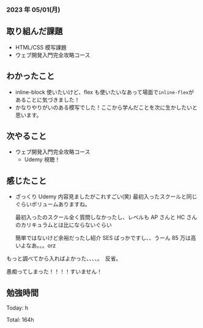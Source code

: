 ### 2023 年 05/01(月)

## 取り組んだ課題

- HTML/CSS 模写課題
- ウェブ開発入門完全攻略コース

## わかったこと

- inline-block 使いたいけど、flex も使いたいなあって場面で`inline-flex`があることに気づきました！
- かなりやりがいのある模写でした！ここから学んだことを次に生かしたいと思います。

## 次やること

- ウェブ開発入門完全攻略コース
  - Udemy 視聴！

## 感じたこと

- ざっくり Udemy 内容見ましたがこれすごい(笑)
  最初入ったスクールと同じぐらいボリュームありますね。

  最初入ったのスクール全く質問しなかったし、レベルも AP さんと HC さんのカリキュラムとは比にならないぐらい

  簡単ではないけど余裕だったし紹介 SES ばっかですし、、うーん 85 万は高いよなあ。。。orz

もっと調べてから入ればよかった、、、、。　反省。

愚痴ってしまった！！！！すいません！

## 勉強時間

Today: h

Total: 164h
